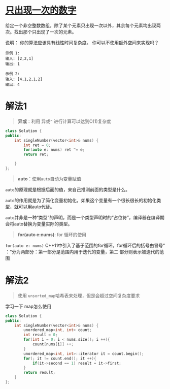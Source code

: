# [只出现一次的数字](https://leetcode-cn.com/problems/single-number/)
给定一个非空整数数组，除了某个元素只出现一次以外，其余每个元素均出现两次。找出那个只出现了一次的元素。

说明：
你的算法应该具有线性时间复杂度。 你可以不使用额外空间来实现吗？

```
示例 1:
输入: [2,2,1]
输出: 1
```
```
示例 2:
输入: [4,1,2,1,2]
输出: 4
```
# 解法1
> **异或**：利用 异或```^``` 进行计算可以达到O(1)复杂度
```C++
class Solution {
public:
    int singleNumber(vector<int>& nums) {
        int ret = 0;
        for(auto e: nums) ret ^= e;
        return ret;

    }
};
```

>**auto**：使用```auto```自动为变量赋值

```auto```的原理就是根据后面的值，来自己推测前面的类型是什么。

```auto```的作用就是为了简化变量初始化，如果这个变量有一个很长很长的初始化类型，就可以用auto代替。

```auto```并非是一种“类型”的声明，而是一个类型声明时的“占位符”，编译器在编译期会将auto替换为变量实际的类型。

>**for(auto e:nums)**: for 循环的使用

```for(auto e: nums)```
C++11中引入了基于范围的for循环。for循环后的括号由冒号“ ：”分为两部分：第一部分是范围内用于迭代的变量，第二
部分则表示被迭代的范围


# 解法2
>使用 ```unsorted_map```哈希表来处理，但是会超过空间复杂度要求

学习一下 map怎么使用
```C++
class Solution {
public:
    int singleNumber(vector<int>& nums) {
        unordered_map<int, int> count;
        int result = 0;
        for(int i = 0; i < nums.size(); i ++){
            count[nums[i]] ++;
        }
        unordered_map<int, int>::iterator it = count.begin();
        for(; it != count.end(); it ++){
            if(it->second == 1) result = it->first;
        }
        return result;
    }
};
```
